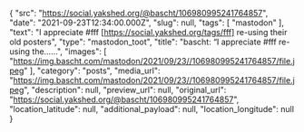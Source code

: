 {
  "src": "https://social.yakshed.org/@bascht/106980995241764857",
  "date": "2021-09-23T12:34:00.000Z",
  "slug": null,
  "tags": [
    "mastodon"
  ],
  "text": "I appreciate #fff [https://social.yakshed.org/tags/fff] re-using their old posters",
  "type": "mastodon_toot",
  "title": "bascht: “I appreciate #fff re-using the……",
  "images": [
    "https://img.bascht.com/mastodon/2021/09/23//106980995241764857/file.jpeg"
  ],
  "category": "posts",
  "media_url": "https://img.bascht.com/mastodon/2021/09/23//106980995241764857/file.jpeg",
  "description": null,
  "preview_url": null,
  "original_url": "https://social.yakshed.org/@bascht/106980995241764857",
  "location_latitude": null,
  "additional_payload": null,
  "location_longitude": null
}